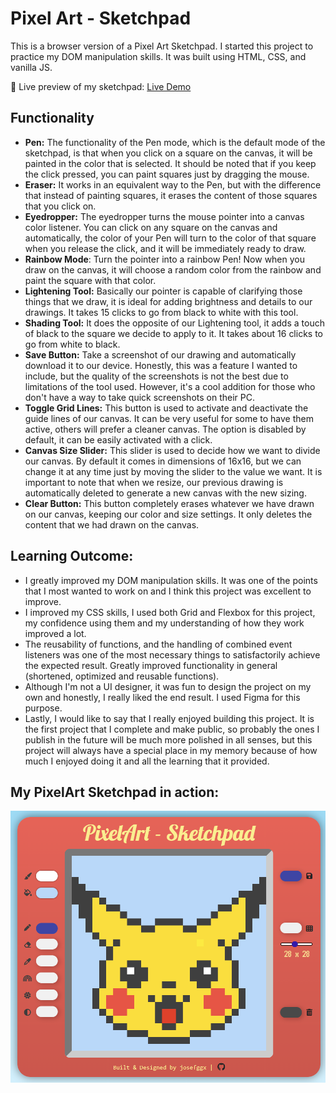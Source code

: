 # Pixel Art - Sketchpad
This is a browser version of a Pixel Art Sketchpad. I started this project to practice my DOM manipulation skills. 
It was built using HTML, CSS, and vanilla JS.

🔗 Live preview of my sketchpad: [Live Demo](https://josefggx.github.io/pixel-art-sketchpad/)

## Functionality
- **Pen:** The functionality of the Pen mode, which is the default mode of the sketchpad, is that when you click on a square on the canvas, it will be painted in the color that is selected. It should be noted that if you keep the click pressed, you can paint squares just by dragging the mouse.
- **Eraser:** It works in an equivalent way to the Pen, but with the difference that instead of painting squares, it erases the content of those squares that you click on.
- **Eyedropper:** The eyedropper turns the mouse pointer into a canvas color listener. You can click on any square on the canvas and automatically, the color of your Pen will turn to the color of that square when you release the click, and it will be immediately ready to draw.
- **Rainbow Mode**: Turn the pointer into a rainbow Pen! Now when you draw on the canvas, it will choose a random color from the rainbow and paint the square with that color.
- **Lightening Tool:** Basically our pointer is capable of clarifying those things that we draw, it is ideal for adding brightness and details to our drawings. It takes 15 clicks to go from black to white with this tool.
- **Shading Tool:** It does the opposite of our Lightening tool, it adds a touch of black to the square we decide to apply to it. It takes about 16 clicks to go from white to black.
- **Save Button:** Take a screenshot of our drawing and automatically download it to our device. Honestly, this was a feature I wanted to include, but the quality of the screenshots is not the best due to limitations of the tool used. However, it's a cool addition for those who don't have a way to take quick screenshots on their PC.
- **Toggle Grid Lines:** This button is used to activate and deactivate the guide lines of our canvas. It can be very useful for some to have them active, others will prefer a cleaner canvas. The option is disabled by default, it can be easily activated with a click.
- **Canvas Size Slider:** This slider is used to decide how we want to divide our canvas. By default it comes in dimensions of 16x16, but we can change it at any time just by moving the slider to the value we want. It is important to note that when we resize, our previous drawing is automatically deleted to generate a new canvas with the new sizing.
- **Clear Button:** This button completely erases whatever we have drawn on our canvas, keeping our color and size settings. It only deletes the content that we had drawn on the canvas.

## Learning Outcome:
- I greatly improved my DOM manipulation skills. It was one of the points that I most wanted to work on and I think this project was excellent to improve.
- I improved my CSS skills, I used both Grid and Flexbox for this project, my confidence using them and my understanding of how they work improved a lot.
- The reusability of functions, and the handling of combined event listeners was one of the most necessary things to satisfactorily achieve the expected result.
Greatly improved functionality in general (shortened, optimized and reusable functions).
- Although I'm not a UI designer, it was fun to design the project on my own and honestly, I really liked the end result. I used Figma for this purpose.
- Lastly, I would like to say that I really enjoyed building this project. It is the first project that I complete and make public, so probably the ones I publish in the future will be much more polished in all senses, but this project will always have a special place in my memory because of how much I enjoyed doing it and all the learning that it provided.

## My PixelArt Sketchpad in action:
![demo of Sketchpad](/images/demo.png)